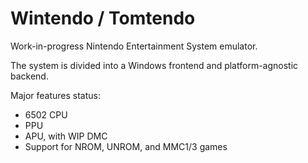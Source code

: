 # Wintendo / Tomtendo

Work-in-progress Nintendo Entertainment System emulator.

The system is divided into a Windows frontend and platform-agnostic backend.

Major features status:
+ 6502 CPU 
+ PPU
+ APU, with WIP DMC
+ Support for NROM, UNROM, and MMC1/3 games
